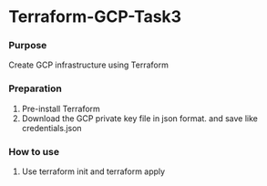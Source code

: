 # Terraform-GCP-Task3

### Purpose
Create GCP infrastructure using Terraform

### Preparation
1. Pre-install Terraform
2. Download the GCP private key file in json format. and save like credentials.json


### How to use
1. Use terraform init and terraform apply
